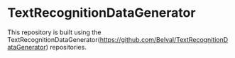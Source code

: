 # TextRecognitionDataGenerator
This repository is built using the TextRecognitionDataGenerator(https://github.com/Belval/TextRecognitionDataGenerator)  repositories.
